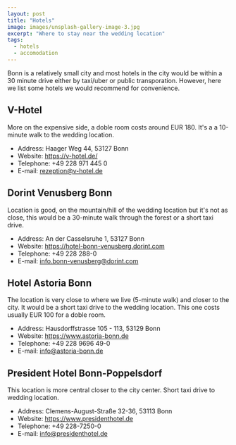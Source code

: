 ```yaml
---
layout: post
title: "Hotels"
image: images/unsplash-gallery-image-3.jpg
excerpt: "Where to stay near the wedding location"
tags: 
  - hotels
  - accomodation
---
```


Bonn is a relatively small city and most hotels in the city would be within a 30 minute drive either by taxi/uber or public transporation. However, here we list some hotels we would recommend for convenience.

## V-Hotel
More on the expensive side, a doble room costs around EUR 180. It's a a 10-minute walk to the wedding location.

  * Address: Haager Weg 44, 53127 Bonn
  * Website: https://v-hotel.de/
  * Telephone: +49 228 971 445 0
  * E-mail: rezeption@v-hotel.de

## Dorint Venusberg Bonn
Location is good, on the mountain/hill of the wedding location but it's not as close, this would be a 30-minute walk through the forest or a short taxi drive.

  * Address: An der Casselsruhe 1, 53127 Bonn
  * Website: https://hotel-bonn-venusberg.dorint.com
  * Telephone: +49 228 288-0
  * E-mail: info.bonn-venusberg@dorint.com


## Hotel Astoria Bonn
The location is very close to where we live (5-minute walk) and closer to the city. It would be a short taxi drive to the wedding location. This one costs usually EUR 100 for a doble room.

  * Address: Hausdorffstrasse 105 - 113, 53129 Bonn
  * Website: https://www.astoria-bonn.de
  * Telephone: +49 228 9696 49-0
  * E-mail: info@astoria-bonn.de

## President Hotel Bonn-Poppelsdorf
This location is more central closer to the city center. Short taxi drive to wedding location.

  * Address: Clemens-August-Straße 32-36, 53113 Bonn
  * Website: https://www.presidenthotel.de
  * Telephone: +49 228-7250-0
  * E-mail: info@presidenthotel.de